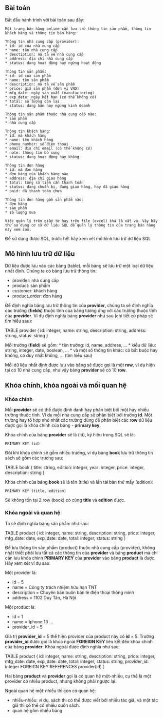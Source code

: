 ## Bài toán

Bắt đầu hành trình với bài toán sau đây:

```
Một trang bán hàng online cần lưu trữ thông tin sản phẩm, thông tin khách hàng và thông tin bán hàng:

Thông tin nhà cung cấp (provider):
* id: id của nhà cung cấp
* name: tên nhà cung cấp
* desctiption: mô tả về nhà cung cấp
* address: địa chỉ nhà cung cấp
* status: đang hoạt động hay ngừng hoạt động

Thông tin sản phẩm:
* id: id của sản phẩm
* name: tên sản phẩm
* description: mô tả về sản phẩm
* price: giá sản phẩm (đơn vị VND)
* mfg_date: ngày sản xuất (manufactoring)
* exp_date: ngày hết hạn (có thể không có)
* total: số lượng còn lại
* status: đang bán hay ngừng kinh doanh

Thông tin sản phầm thuộc nhà cung cấp nào:
* sản phẩm
* nhà cung cấp

Thông tin khách hàng:
* id: mã khách hàng
* name: tên khách hàng
* phone_number: số điện thoại
* email: địa chỉ email (có thể không có)
* note: thông tin bổ sung
* status: đang hoạt động hay không

Thông tin đơn hàng
* id: mã đơn hàng
* đơn hàng của khách hàng nào
* address: địa chỉ giao hàng
* total: tổng số tiền cần thanh toán
* status: đang chuẩn bị, đang giao hàng, hay đã giao hàng
* paid: đã thanh toán chưa

Thông tin đơn hàng gồm sản phẩm nào:
* đơn hàng
* sản phẩm
* số lượng mua

Việc quản lý trên giấy tờ hay trên file (excel) khá là vất vả. Vậy hãy thử sử dụng cơ sở dữ liệu SQL để quản lý thông tin của trang bán hàng này xem sao.
```

Để sử dụng được SQL, trước hết hãy xem xét mô hình lưu trữ dữ liệu SQL

## Mô hình lưu trữ dữ liệu

Dữ liệu được lưu vào các bảng (table), mỗi bảng sẽ lưu trữ một loại dữ liệu nhất định. Chúng ta có bảng lưu trữ thông tin:
* provider: nhà cung cấp
* product: sản phẩm
* customer: khách hàng
* product_order: đơn hàng

Để định nghĩa bảng lưu trữ thông tin của **provider**, chúng ta sẽ định nghĩa các trường (**fields**) thuộc tính của bảng tương ứng với các trường thuộc tính của **provider**. Ví dụ định nghĩa bảng **provider** như sau (chi tiết cú pháp sẽ tìm hiểu sau):

TABLE provider {
    id: integer,
    name: string,
    description: string,
    address: string,
    status: string
}

Mỗi trường (**field**) sẽ gồm:
    * tên trường: id, name, address, ...
    * kiểu dữ liệu: string, integer, date, boolean, ...
    * và một số thông tin khác: có bắt buộc hay không, có duy nhất không, ... (tìm hiểu sau)

Mỗi dữ liệu nhất định được lưu vào bảng sẽ được gọi là một **row**, ví dụ hiện tại có 10 nhà cung cấp, như vậy bảng **provider** sẽ có 10 **row**.

## Khóa chính, khóa ngoài và mối quan hệ

### Khóa chính

Mỗi **provider** sẽ có thể được định danh hay phân biệt bởi một hay nhiều trường thuộc tính. Ví dụ mỗi nhà cung cấp sẽ phân biệt bởi trường **id**. Một trường hay tổ hợp nhỏ nhất các trường dùng để phân biệt các **row** dữ liệu được gọi là khóa chính của bảng - **primary key**.

Khóa chính của bảng **provider** sẽ là (id), ký hiệu trong SQL sẽ là:

`PRIMARY KEY (id)`

Đôi khi khóa chính sẽ gồm nhiều trường, ví dụ bảng **book** lưu trữ thông tin sách sẽ gồm các trường sau:

TABLE book {
    title: string,
    edition: integer,
    year: integer,
    price: integer,
    description: string
}

Khóa chính của bảng **book** sẽ là tên (title) và lần tái bản thứ mấy (edition):

`PRIMARY KEY (title, edition)`

Sẽ không tồn tại 2 row (book) có cùng **title** và **edition** được.

### Khóa ngoài và quan hệ

Ta sẽ định nghĩa bảng sản phẩm như sau:

TABLE product {
    id: integer,
    name: string,
    description: string,
    price: integer,
    mfg_date: date,
    exp_date: date,
    total: integer,
    status: string
}

Để lưu thông tin sản phẩm (product) thuộc nhà cung cấp (provider), không nhất thiết phải lưu tất cả các thông tin của **provider** và bảng **product** mà chỉ cần lưu khóa chính **PRIMARY KEY** của **provider** vào bảng **product** là được. Hãy xem xét ví dụ sau:

Một provider là:
* id = 5
* name = Công ty trách nhiệm hữu hạn TNT
* description = Chuyên bán buôn bán lẻ điện thoại thông minh
* address = 1102 Duy Tân, Hà Nội

Một product là:
* id = 1
* name = Iphone 13
...
* provider_id = 5

Giá trị **provider_id** = 5 thể hiện provider của product này có **id** = 5. Trường **provider_id** được gọi là khóa ngoài **FOREIGN KEY** liên kết đến khóa chính của bảng **provider**. Khóa ngoài được định nghĩa như sau:

TABLE product {
    id: integer,
    name: string,
    description: string,
    price: integer,
    mfg_date: date,
    exp_date: date,
    total: integer,
    status: string,
    provider_id: integer FOREIGN KEY REFERENCES provider(id)
}

Hai bảng **product** và **provider** gọi là có quan hệ một-nhiều, cụ thể là một provider có nhiều product, nhưng không phải ngược lại.

Ngoài quan hệ một-nhiều thì còn có quan hệ:
* nhiều-nhiều: ví dụ, sách thì có thể được viết bởi nhiều tác giả, và một tác giả thì có thể có nhiều cuốn sách.
* quan hệ gồm nhiều bảng
